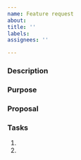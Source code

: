 ```yaml
---
name: Feature request
about: 
title: ''
labels: 
assignees: ''

---
```

<!-- Either EN/JP is OK. -->
### Description

### Purpose

### Proposal

### Tasks

1. 
2. 

